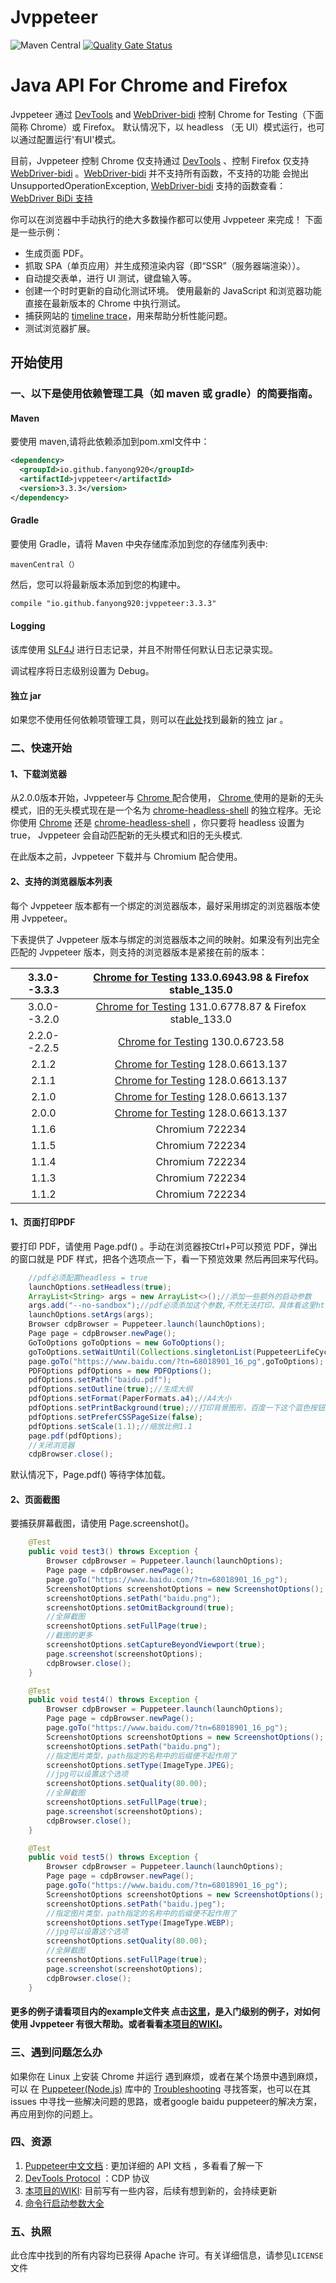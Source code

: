 # Jvppeteer
<p style="text-align:left">
 <a><img alt="Maven Central" src="https://img.shields.io/maven-central/v/io.github.fanyong920/jvppeteer"></a>
    <a href="https://sonarcloud.io/dashboard?id=fanyong920_jvppeteer"><img alt="Quality Gate Status" src="https://sonarcloud.io/api/project_badges/measure?project=fanyong920_jvppeteer&metric=alert_status" style="max-width:100%;"></a>
</p>

# Java API For Chrome and Firefox

Jvppeteer 通过 [DevTools](https://chromedevtools.github.io/devtools-protocol/)  and [WebDriver-bidi](https://pptr.nodejs.cn/webdriver-bidi) 控制 Chrome for Testing（下面简称 Chrome）或 Firefox。 默认情况下，以  headless （无 UI）模式运行，也可以通过配置运行'有UI'模式。

目前，Jvppeteer 控制 Chrome 仅支持通过 [DevTools](https://chromedevtools.github.io/devtools-protocol/) 、控制 Firefox 仅支持 [WebDriver-bidi](https://pptr.nodejs.cn/webdriver-bidi)  。[WebDriver-bidi](https://pptr.nodejs.cn/webdriver-bidi) 并不支持所有函数，不支持的功能 会抛出 UnsupportedOperationException,  [WebDriver-bidi](https://pptr.nodejs.cn/webdriver-bidi) 支持的函数查看： [WebDriver BiDi 支持](https://pptr.nodejs.cn/webdriver-bidi)


你可以在浏览器中手动执行的绝大多数操作都可以使用 Jvppeteer 来完成！ 下面是一些示例：

- 生成页面 PDF。
- 抓取 SPA（单页应用）并生成预渲染内容（即“SSR”（服务器端渲染））。
- 自动提交表单，进行 UI 测试，键盘输入等。
- 创建一个时时更新的自动化测试环境。 使用最新的 JavaScript 和浏览器功能直接在最新版本的 Chrome 中执行测试。
- 捕获网站的 [timeline trace](https://developers.google.com/web/tools/chrome-devtools/evaluate-performance/reference)，用来帮助分析性能问题。
- 测试浏览器扩展。

## 开始使用

### 一、以下是使用依赖管理工具（如 maven 或 gradle）的简要指南。

#### Maven
要使用 maven,请将此依赖添加到pom.xml文件中：

```xml
<dependency>
  <groupId>io.github.fanyong920</groupId>
  <artifactId>jvppeteer</artifactId>
  <version>3.3.3</version>
</dependency>
```

#### Gradle

要使用 Gradle，请将 Maven 中央存储库添加到您的存储库列表中:

```
mavenCentral（）
```

然后，您可以将最新版本添加到您的构建中。

```xml
compile "io.github.fanyong920:jvppeteer:3.3.3"
```

#### Logging

该库使用 [SLF4J](https://www.slf4j.org/) 进行日志记录，并且不附带任何默认日志记录实现。

调试程序将日志级别设置为 Debug。

#### 独立 jar

如果您不使用任何依赖项管理工具，则可以在[此处](https://github.com/fanyong920/jvppeteer/releases/latest)找到最新的独立 jar 。

### 二、快速开始

#### 1、下载浏览器

从2.0.0版本开始，Jvppeteer与 [Chrome ](https://googlechromelabs.github.io/chrome-for-testing/#stable) 配合使用， [Chrome ](https://googlechromelabs.github.io/chrome-for-testing/#stable) 使用的是新的无头模式，旧的无头模式现在是一个名为 [chrome-headless-shell](https://developer.chrome.com/blog/chrome-headless-shell) 的独立程序。无论你使用 [Chrome](https://googlechromelabs.github.io/chrome-for-testing/#stable) 还是 [chrome-headless-shell](https://developer.chrome.com/blog/chrome-headless-shell) ，你只要将 headless 设置为 true， Jvppeteer 会自动匹配新的无头模式和旧的无头模式.

在此版本之前，Jvppeteer 下载并与 Chromium 配合使用。

#### 2、支持的浏览器版本列表

每个 Jvppeteer 版本都有一个绑定的浏览器版本，最好采用绑定的浏览器版本使用 Jvppeteer。

下表提供了 Jvppeteer 版本与绑定的浏览器版本之间的映射。如果没有列出完全匹配的 Jvppeteer 版本，则支持的浏览器版本是紧接在前的版本：

| 3.3.0--3.3.3 | [Chrome for Testing](https://googlechromelabs.github.io/chrome-for-testing/#stable) 133.0.6943.98  & Firefox stable_135.0 |
|:------------:| :----------------------------------------------------------: |
| 3.0.0--3.2.0 | [Chrome for Testing](https://googlechromelabs.github.io/chrome-for-testing/#stable) 131.0.6778.87  & Firefox stable_133.0 |
| 2.2.0--2.2.5 | [Chrome for Testing](https://googlechromelabs.github.io/chrome-for-testing/#stable) 130.0.6723.58 |
|    2.1.2     | [Chrome for Testing](https://googlechromelabs.github.io/chrome-for-testing/#stable) 128.0.6613.137 |
|    2.1.1     | [Chrome for Testing](https://googlechromelabs.github.io/chrome-for-testing/#stable) 128.0.6613.137 |
|    2.1.0     | [Chrome for Testing](https://googlechromelabs.github.io/chrome-for-testing/#stable) 128.0.6613.137 |
|    2.0.0     | [Chrome for Testing](https://googlechromelabs.github.io/chrome-for-testing/#stable) 128.0.6613.137 |
|    1.1.6     |                       Chromium 722234                        |
|    1.1.5     |                       Chromium 722234                        |
|    1.1.4     |                       Chromium 722234                        |
|    1.1.3     |                       Chromium 722234                        |
|    1.1.2     |                       Chromium 722234                        |

#### 1、页面打印PDF

要打印 PDF，请使用 Page.pdf() 。手动在浏览器按Ctrl+P可以预览 PDF，弹出的窗口就是 PDF 样式，把各个选项点一下，看一下预览效果 然后再回来写代码。

```java
    //pdf必须配置headless = true
    launchOptions.setHeadless(true);
    ArrayList<String> args = new ArrayList<>();//添加一些额外的启动参数
    args.add("--no-sandbox");//pdf必须添加这个参数,不然无法打印，具体看这里https://github.com/puppeteer/puppeteer/issues/12470
    launchOptions.setArgs(args);
    Browser cdpBrowser = Puppeteer.launch(launchOptions);
    Page page = cdpBrowser.newPage();
    GoToOptions goToOptions = new GoToOptions();
    goToOptions.setWaitUntil(Collections.singletonList(PuppeteerLifeCycle.NETWORKIDLE));
    page.goTo("https://www.baidu.com/?tn=68018901_16_pg",goToOptions);
    PDFOptions pdfOptions = new PDFOptions();
    pdfOptions.setPath("baidu.pdf");
    pdfOptions.setOutline(true);//生成大纲
    pdfOptions.setFormat(PaperFormats.a4);//A4大小
    pdfOptions.setPrintBackground(true);//打印背景图形，百度一下这个蓝色按钮就显示出来了
    pdfOptions.setPreferCSSPageSize(false);
    pdfOptions.setScale(1.1);//缩放比例1.1
    page.pdf(pdfOptions);
    //关闭浏览器
    cdpBrowser.close();
```

默认情况下，Page.pdf() 等待字体加载。

#### 2、页面截图

要捕获屏幕截图，请使用 Page.screenshot()。

```java
	@Test
    public void test3() throws Exception {
        Browser cdpBrowser = Puppeteer.launch(launchOptions);
        Page page = cdpBrowser.newPage();
        page.goTo("https://www.baidu.com/?tn=68018901_16_pg");
        ScreenshotOptions screenshotOptions = new ScreenshotOptions();
        screenshotOptions.setPath("baidu.png");
        screenshotOptions.setOmitBackground(true);
        //全屏截图
        screenshotOptions.setFullPage(true);
        //截图的更多
        screenshotOptions.setCaptureBeyondViewport(true);
        page.screenshot(screenshotOptions);
        cdpBrowser.close();
    }

    @Test
    public void test4() throws Exception {
        Browser cdpBrowser = Puppeteer.launch(launchOptions);
        Page page = cdpBrowser.newPage();
        page.goTo("https://www.baidu.com/?tn=68018901_16_pg");
        ScreenshotOptions screenshotOptions = new ScreenshotOptions();
        screenshotOptions.setPath("baidu.png");
        //指定图片类型，path指定的名称中的后缀便不起作用了
        screenshotOptions.setType(ImageType.JPEG);
        //jpg可以设置这个选项
        screenshotOptions.setQuality(80.00);
        //全屏截图
        screenshotOptions.setFullPage(true);
        page.screenshot(screenshotOptions);
        cdpBrowser.close();
    }

    @Test
    public void test5() throws Exception {
        Browser cdpBrowser = Puppeteer.launch(launchOptions);
        Page page = cdpBrowser.newPage();
        page.goTo("https://www.baidu.com/?tn=68018901_16_pg");
        ScreenshotOptions screenshotOptions = new ScreenshotOptions();
        screenshotOptions.setPath("baidu.jpeg");
        //指定图片类型，path指定的名称中的后缀便不起作用了
        screenshotOptions.setType(ImageType.WEBP);
        //jpg可以设置这个选项
        screenshotOptions.setQuality(80.00);
        //全屏截图
        screenshotOptions.setFullPage(true);
        page.screenshot(screenshotOptions);
        cdpBrowser.close();
    }
```



#### **更多的例子请看项目内的example文件夹** 点击[这里](https://github.com/fanyong920/jvppeteer/tree/master/example/src/main/java/com/ruiyun/example)，是入门级别的例子，对如何使用 Jvppeteer 有很大帮助。或者看看[本项目的WIKI](https://github.com/fanyong920/jvppeteer/wiki)。

### 三、遇到问题怎么办

如果你在 Linux 上安装 Chrome 并运行 遇到麻烦，或者在某个场景中遇到麻烦，可以 在 [Puppeteer(Node.js)](https://github.com/puppeteer/puppeteer) 库中的 [Troubleshooting](https://pptr.dev/troubleshooting) 寻找答案，也可以在其 issues 中寻找一些解决问题的思路，或者google baidu puppeteer的解决方案，再应用到你的问题上。

### 四、资源

1. [Puppeteer中文文档](https://pptr.nodejs.cn/) : 更加详细的 API 文档 ，多看看了解一下
2. [DevTools Protocol](https://chromedevtools.github.io/devtools-protocol/) ：CDP 协议
3. [本项目的WIKI](https://github.com/fanyong920/jvppeteer/wiki): 目前写有一些内容，后续有想到新的，会持续更新
4. [命令行启动参数大全](https://github.com/GoogleChrome/chrome-launcher/blob/d6be1f3250ef7ff7648ae58c4e92e48509bdbe7c/src/flags.ts#L67)

### 五、执照

此仓库中找到的所有内容均已获得 Apache 许可。有关详细信息，请参见`LICENSE`文件
